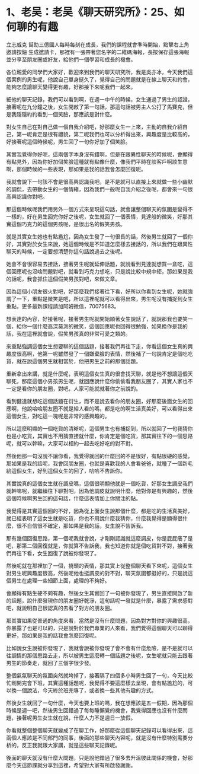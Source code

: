 # 1、老吴：老吴《聊天研究所》：25、如何聊的有趣

立志威克 幫助三億國人每時每刻在成長，我們的課程就會準時開始，點擊右上角邀請按鈕 生成邀請卡，那裡有一張帶著您名字的二維碼海報，長按保存這張海報 並分享至朋友圈或好友，給他們一個學習和成長的機會。

各位親愛的同學們大家好，歡迎來到我們的聊天研究所，我是吳亦冰，今天我們這個案例的男生呢，他說自己單身挺久了，覺得自己的問題就是在線上聊天和約會，能夠怎麼讓聊天變得更有趣，好那接下來呢我們一起來。

細他的聊天記錄，我們可以看到啊，在週一中午的時候，女生通過了男生的認證，接著呢在九分鐘之後，女生開啟了第一句話，那這句話被男主人公打了馬賽克，但是我隱隱約約看到一個笑臉，那應該是對什麼。

對女生自己在對自己做一個自我介紹吧，好那麼女生一上來，主動的自我介紹自己，第一呢肯定是很有禮貌，第二呢我們也可以分析得出來，興趣度是比較高的，好接著呢這個時候呢，男生回了一句你好加了個笑臉。

其實我覺得你好呢，這兩個字本身沒有錯啊，但是在跟異性聊天的時候呢，會顯得有點見外，因為你好加個笑臉這種就有點像什麼，像我們平時在談客戶啊談生意啊，那個時候的一些表現，那如果是我的話我會怎麼回復呢。

我就會說下一句該不會是很高興認識我吧，是不是就可以直接上來就做一些小幽默的調侃，去帶動女生的一個情緒，因為我們一般呢自我介紹之後呢，都會來一句很高興認識你對吧。

那這個時候呢我們用另外一個方式來呈現這句話，就會讓整個聊天的氛圍是變得不一樣的，好在男生回完你好之後呢，女生就回了一個表情，見達般的微笑，好那其實這個巧克力的這個男孩呢，是很出名的假笑男孩。

就是其實女生她也有點尷尬，因為女生發了一句很長的話，然後男生就回了一個你好，其實對於女生來說，她這個時候是不知道怎麼樣去接話的，所以我們在跟異性聊天的時候，一定要想清楚你這句話說過去之後呢。

她會不會很容易去接話，接著男生呢就延伸話題，就說看到見達就想買一盒吃，這個回應呢也沒啥問題對吧，就看到巧克力想吃，只是說比較中規中矩，那如果是我的話呢，我會抓住這個假笑男孩對吧，來做文章。

因為這個小朋友很火對吧，好那麼我們接著往下看，好所以你看到女生呢，她就強調了一下，重點是微笑是吧，所以這裡呢就可以看得出來，男生呢沒有捕捉到女生重點，更多最新課程請加阿姆微信，70075683。

想表達的內容，好接著呢，接著男生呢就開始順著女生說話了，就說那我也要笑一個，給你一個什麼高深莫測的微笑，這個回應呢也回得很勉強，如果換作是我的話，我在這裡就會說，假笑男孩真的非常可愛之類的。

來重點強調這個女生想要聊的這個話題，接著我們再往下走，你看這個女生真的興趣度很高啊，他第一呢雖然發了一個嫌棄臉的表情，然後補了一句說肯定是個吃吃貨，就在說這個男生就相當於，他把男生之前的那個話題。

重新拿出來講，就是什麼呢，表明這個女生真的很會找天聊，就是他不想讓這個天聊死，那麼這個小男孩男生呢，就回應說什麼你偷偷看我朋友圈了，其實人家也不一定是看你的朋友圈，對吧，人家可能就就著你之前說的。

看到健達就想吃這個話題在衍生，而不是說去看你的朋友圈，好那麼後面女生的回應啊，他說哈哈朋友圈不就是給人看的嗎，都是吃的啊生活真美好，可以看得出來這個女生，對吃這一塊呢是非常的感興趣的。

所以這麼明顯的一個吃貨的清晰呢，這個男生也有捕捉到，所以就回了一句我猜你也是小吃貨，其實也不用猜直接就什麼，你肯定是個吃貨，那其實往下的一個思路呢，就可以幹嘛，大家可以相約一起去吃好吃的對不對。

然後他那一句沒說不讓你看，我覺得就回的什麼回的不是很好，有點很硬的感覺，那如果是我的話呢，我會回朋友圈，也就是喜歡我的人會看爸爸，就種了一個新毛給這個女生，好到這個女生的回了，哈哈不告訴你。

其實說真的這個女生就在調皮嗎，這個很明顯他就是一個吃貨，好那女生調皮我們就幹嘛呢，就繼續往下聊對吧，因為他調皮就說明什麼，他對你是有興趣的，然後這個時候啊男生回的這句話，什麼這表情加上你關注的點。

我覺得是其實這個回的不好，因為從上面女生說那個什麼，都是吃的生活真美好，就已經表明了這女生就是吃貨，你也不用說什麼我猜你，什麼我覺得是顯得很什麼，很不自信很不確定，那如果是我的話，女生說不告訴我。

那有幾個回復思路，第一個呢我就會說，才剛剛認識就這麼調皮，你是屁屁癢了是吧，那第二個回復就是，你就算不告訴我，我也知道你就是個吃貨對不對，接著我們再往下看，女生回復了說被你發現了。

然後呢就在那裡加了一個，撓頭的表情，那其實上從整個聊天看下來呢，這個女生對男生呢興趣度很高，然後呢他也挺調皮的對不對，聊天氛圍都挺好的，只是說這個男生在處理一些細節上面，處理的不夠好。

會顯得有點生硬不夠有趣，然後女生其實回了一句被你發現了，男生直接開啟了新的話題，說什麼發現你的朋友圈好乾淨，這句話呢一發就是什麼，暴露了需求感對吧，就說明自己很認真的去看了對方的朋友圈。

那其實如果從普通的角度來看，當然是沒有什麼問題，因為對方對你的興趣很高，你暴露了也是可以的，只是說對於我們專業的人來看，我們覺得這個聊天可以聊得更好，那如果是我的話我會怎麼回復呢。

比如說女生說被你發現了，我就會說被你發現了會不會有什麼危險，是不是就可以往調情的那個思路去走，所以被男生這麼轉一個話題之後呢，女生呢就只能去跟著男生的節奏走，就回了三個字很少發。

整個氣氛聊天的氛圍突然就垮掉了，接著隔了四個多小時男生回了一句，今天比較忙剛開完會下班，其實這種話題呢，我覺得不要這麼樣去呈現，會有點尷尬的，可以換一個說法，今天終於班完專了，或者換一些其他有趣的方式。

然後女生就回了一句什麼，今天也要上班的嗎，我在想應該是五一假期，因為那個時候是週一吧，然後男生回錯過了每每睡懶覺的機會，我覺得回應也沒有什麼問題，接著呢男生女生就在說，什麼人力不是週日一放假。

你看就整個整個聊天就變成了在聊工作，好那麼從這個聊天記錄可以看得出來，這兩個人應該是不同部門的同事，後面的那些聊天內容呢，就是沒有什麼特別需要分析的，反正我就跟大家講，就是這些聊天記錄呢。

後面的聊天就沒有什麼大問題，只是說他錯過了很多去升溫彼此關係的機會，好那麼今天這節課就分享到這裡，希望對大家有所啟發謝謝。

